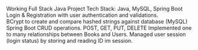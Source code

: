 Working Full Stack Java Project 
Tech Stack: Java, MySQL, Spring Boot
Login & Registration with user authentication and validations.  
BCrypt to create and compare hashed strings against database (MySQL)
Spring Boot CRUD operations. POST, GET, PUT, DELETE 
Implemented one to many relationships between Books and Users.
Managed user session (login status) by storing and reading ID im session.
